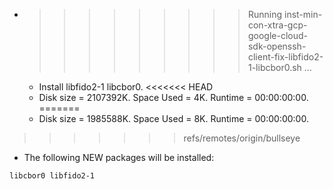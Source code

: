 * >>>>>>>>> Running inst-min-con-xtra-gcp-google-cloud-sdk-openssh-client-fix-libfido2-1-libcbor0.sh ...
  * Install libfido2-1 libcbor0.
<<<<<<< HEAD
  * Disk size = 2107392K. Space Used = 4K. Runtime = 00:00:00:00.
=======
  * Disk size = 1985588K. Space Used = 8K. Runtime = 00:00:00:00.
>>>>>>> refs/remotes/origin/bullseye
  * The following NEW packages will be installed:
  ```bash
libcbor0 libfido2-1
  ```
